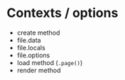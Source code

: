 # Contexts / options

- create method
- file.data
- file.locals
- file.options
- load method (`.page()`)
- render method